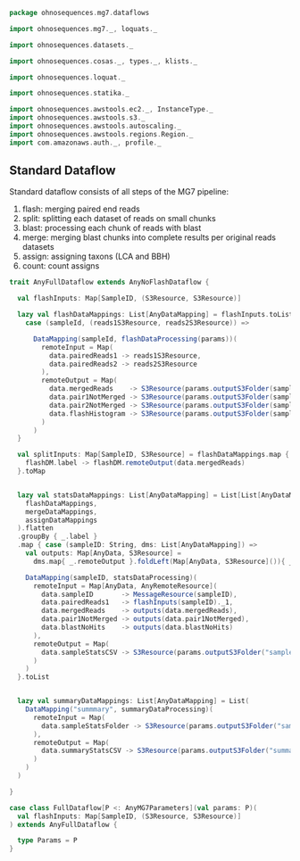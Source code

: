 
```scala
package ohnosequences.mg7.dataflows

import ohnosequences.mg7._, loquats._

import ohnosequences.datasets._

import ohnosequences.cosas._, types._, klists._

import ohnosequences.loquat._

import ohnosequences.statika._

import ohnosequences.awstools.ec2._, InstanceType._
import ohnosequences.awstools.s3._
import ohnosequences.awstools.autoscaling._
import ohnosequences.awstools.regions.Region._
import com.amazonaws.auth._, profile._
```

## Standard Dataflow

  Standard dataflow consists of all steps of the MG7 pipeline:

  1. flash: merging paired end reads
  2. split: splitting each dataset of reads on small chunks
  3. blast: processing each chunk of reads with blast
  4. merge: merging blast chunks into complete results per original reads datasets
  5. assign: assigning taxons (LCA and BBH)
  6. count: count assigns


```scala
trait AnyFullDataflow extends AnyNoFlashDataflow {

  val flashInputs: Map[SampleID, (S3Resource, S3Resource)]

  lazy val flashDataMappings: List[AnyDataMapping] = flashInputs.toList.map {
    case (sampleId, (reads1S3Resource, reads2S3Resource)) =>

      DataMapping(sampleId, flashDataProcessing(params))(
        remoteInput = Map(
          data.pairedReads1 -> reads1S3Resource,
          data.pairedReads2 -> reads2S3Resource
        ),
        remoteOutput = Map(
          data.mergedReads    -> S3Resource(params.outputS3Folder(sampleId, "flash") / s"${sampleId}.merged.fastq"),
          data.pair1NotMerged -> S3Resource(params.outputS3Folder(sampleId, "flash") / s"${sampleId}.pair1.not-merged.fastq"),
          data.pair2NotMerged -> S3Resource(params.outputS3Folder(sampleId, "flash") / s"${sampleId}.pair2.not-merged.fastq"),
          data.flashHistogram -> S3Resource(params.outputS3Folder(sampleId, "flash") / s"${sampleId}.hist")
        )
      )
  }

  val splitInputs: Map[SampleID, S3Resource] = flashDataMappings.map { flashDM =>
    flashDM.label -> flashDM.remoteOutput(data.mergedReads)
  }.toMap


  lazy val statsDataMappings: List[AnyDataMapping] = List[List[AnyDataMapping]](
    flashDataMappings,
    mergeDataMappings,
    assignDataMappings
  ).flatten
  .groupBy { _.label }
  .map { case (sampleID: String, dms: List[AnyDataMapping]) =>
    val outputs: Map[AnyData, S3Resource] =
      dms.map{ _.remoteOutput }.foldLeft(Map[AnyData, S3Resource]()){ _ ++ _ }

    DataMapping(sampleID, statsDataProcessing)(
      remoteInput = Map[AnyData, AnyRemoteResource](
        data.sampleID       -> MessageResource(sampleID),
        data.pairedReads1   -> flashInputs(sampleID)._1,
        data.mergedReads    -> outputs(data.mergedReads),
        data.pair1NotMerged -> outputs(data.pair1NotMerged),
        data.blastNoHits    -> outputs(data.blastNoHits)
      ),
      remoteOutput = Map(
        data.sampleStatsCSV -> S3Resource(params.outputS3Folder("samples", "stats") / s"${sampleID}.stats.csv")
      )
    )
  }.toList


  lazy val summaryDataMappings: List[AnyDataMapping] = List(
    DataMapping("summmary", summaryDataProcessing)(
      remoteInput = Map(
        data.sampleStatsFolder -> S3Resource(params.outputS3Folder("samples", "stats"))
      ),
      remoteOutput = Map(
        data.summaryStatsCSV -> S3Resource(params.outputS3Folder("summary", "stats") / s"summary.csv")
      )
    )
  )

}

case class FullDataflow[P <: AnyMG7Parameters](val params: P)(
  val flashInputs: Map[SampleID, (S3Resource, S3Resource)]
) extends AnyFullDataflow {

  type Params = P
}

```




[test/scala/mg7/pipeline.scala]: ../../../../test/scala/mg7/pipeline.scala.md
[test/scala/mg7/lca.scala]: ../../../../test/scala/mg7/lca.scala.md
[main/scala/mg7/dataflows/noFlash.scala]: noFlash.scala.md
[main/scala/mg7/dataflows/full.scala]: full.scala.md
[main/scala/mg7/package.scala]: ../package.scala.md
[main/scala/mg7/bio4j/titanTaxonomyTree.scala]: ../bio4j/titanTaxonomyTree.scala.md
[main/scala/mg7/bio4j/bundle.scala]: ../bio4j/bundle.scala.md
[main/scala/mg7/bio4j/taxonomyTree.scala]: ../bio4j/taxonomyTree.scala.md
[main/scala/mg7/dataflow.scala]: ../dataflow.scala.md
[main/scala/mg7/csv.scala]: ../csv.scala.md
[main/scala/mg7/parameters.scala]: ../parameters.scala.md
[main/scala/mg7/data.scala]: ../data.scala.md
[main/scala/mg7/loquats/7.stats.scala]: ../loquats/7.stats.scala.md
[main/scala/mg7/loquats/8.summary.scala]: ../loquats/8.summary.scala.md
[main/scala/mg7/loquats/6.count.scala]: ../loquats/6.count.scala.md
[main/scala/mg7/loquats/3.blast.scala]: ../loquats/3.blast.scala.md
[main/scala/mg7/loquats/2.split.scala]: ../loquats/2.split.scala.md
[main/scala/mg7/loquats/4.assign.scala]: ../loquats/4.assign.scala.md
[main/scala/mg7/loquats/1.flash.scala]: ../loquats/1.flash.scala.md
[main/scala/mg7/loquats/5.merge.scala]: ../loquats/5.merge.scala.md